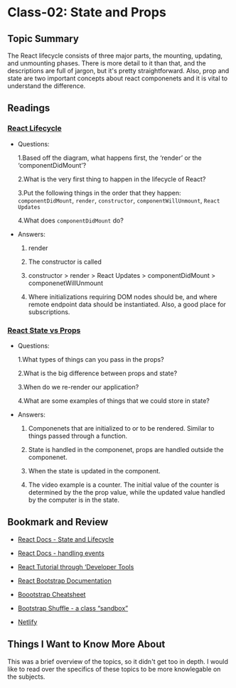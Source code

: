 # Class-02: State and Props

## Topic Summary

The React lifecycle consists of three major parts, the mounting, updating, and unmounting phases. There is more detail to it than that, and the descriptions are full of jargon, but it's pretty straightforward.
Also, prop and state are two important concepts about react componenets and it is vital to understand the difference.

## Readings

### [React Lifecycle](https://medium.com/%40joshuablankenshipnola/react-component-lifecycle-events-cb77e670a093)

- Questions:

  1.Based off the diagram, what happens first, the ‘render’ or the ‘componentDidMount’?

  2.What is the very first thing to happen in the lifecycle of React?

  3.Put the following things in the order that they happen: `componentDidMount`, `render`, `constructor`, `componentWillUnmount`, `React Updates`

  4.What does `componentDidMount` do?

- Answers:

  1. render

  2. The constructor is called

  3. constructor > render > React Updates > componentDidMount > componenetWillUnmount

  4. Where initializations requiring DOM nodes should be, and where remote endpoint data should be instantiated. Also, a good place for subscriptions.

### [React State vs Props](https://www.youtube.com/watch?v=IYvD9oBCuJI)

- Questions:

  1.What types of things can you pass in the props?

  2.What is the big difference between props and state?

  3.When do we re-render our application?

  4.What are some examples of things that we could store in state?

- Answers:

  1. Componenets that are initialized to or to be rendered. Similar to things passed through a function.

  2. State is handled in the componenet, props are handled outside the componenet.

  3. When the state is updated in the component.

  4. The video example is a counter. The initial value of the counter is determined by the the prop value, while the updated value handled by the computer is in the state.

## Bookmark and Review

- [React Docs - State and Lifecycle](https://reactjs.org/docs/state-and-lifecycle.html)

- [React Docs - handling events](https://reactjs.org/docs/handling-events.html)

- [React Tutorial through ‘Developer Tools](https://reactjs.org/tutorial/tutorial.html)

- [React Bootstrap Documentation](https://react-bootstrap.github.io/)

- [Boootstrap Cheatsheet](https://getbootstrap.com/docs/5.0/examples/cheatsheet/)

- [Bootstrap Shuffle - a class “sandbox”](https://bootstrapshuffle.com/classes)

- [Netlify](https://www.netlify.com/)

## Things I Want to Know More About

This was a brief overview of the topics, so it didn't get too in depth. I would like to read over the specifics of these topics to be more knowlegable on the subjects.
